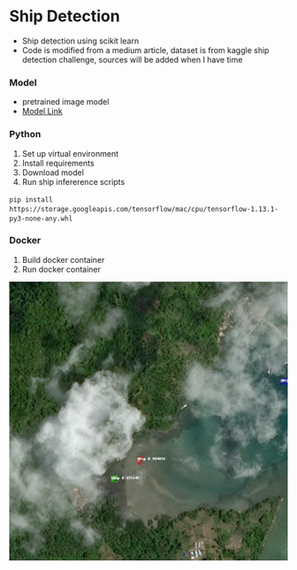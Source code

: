 # Ship Detection
- Ship detection using scikit learn
- Code is modified from a medium article, dataset is from kaggle ship detection challenge, sources will be added when I have time

### Model
- pretrained image model
- [Model Link](https://drive.google.com/open?id=1gotjrrnmT3t86_9RVKOlnWjAqWTgpgn_)

### Python
1. Set up virtual environment
2. Install requirements
3. Download model
4. Run ship infererence scripts

`pip install https://storage.googleapis.com/tensorflow/mac/cpu/tensorflow-1.13.1-py3-none-any.whl`

### Docker
1. Build docker container
2. Run docker container 

![Detection](./python/output/596b97e57-detected.jpg)

